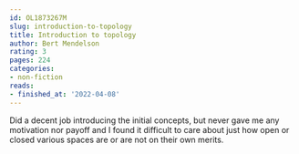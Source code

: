 ```yaml
---
id: OL1873267M
slug: introduction-to-topology
title: Introduction to topology
author: Bert Mendelson
rating: 3
pages: 224
categories:
- non-fiction
reads:
- finished_at: '2022-04-08'
---
```

Did a decent job introducing the initial concepts, but never gave me any motivation nor payoff and I found it difficult to care about just how open or closed various spaces are or are not on their own merits.
